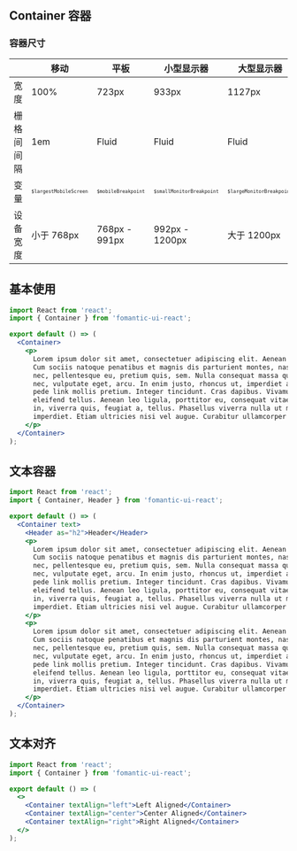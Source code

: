 ## Container 容器

### 容器尺寸

|            | 移动                                       | 平板                                    | 小型显示器                                    | 大型显示器                                    |
| ---------- | ------------------------------------------ | --------------------------------------- | --------------------------------------------- | --------------------------------------------- |
| 宽度       | 100%                                       | 723px                                   | 933px                                         | 1127px                                        |
| 栅格间间隔 | 1em                                        | Fluid                                   | Fluid                                         | Fluid                                         |
| 变量       | <font size=1>`$largestMobileScreen`</font> | <font size=1>`$mobileBreakpoint`</font> | <font size=1>`$smallMonitorBreakpoint`</font> | <font size=1>`$largeMonitorBreakpoint`</font> |
| 设备宽度   | 小于 768px                                 | 768px - 991px                           | 992px - 1200px                                | 大于 1200px                                   |

## 基本使用

```jsx
import React from 'react';
import { Container } from 'fomantic-ui-react';

export default () => (
  <Container>
    <p>
      Lorem ipsum dolor sit amet, consectetuer adipiscing elit. Aenean commodo ligula eget dolor. Aenean massa strong.
      Cum sociis natoque penatibus et magnis dis parturient montes, nascetur ridiculus mus. Donec quam felis, ultricies
      nec, pellentesque eu, pretium quis, sem. Nulla consequat massa quis enim. Donec pede justo, fringilla vel, aliquet
      nec, vulputate eget, arcu. In enim justo, rhoncus ut, imperdiet a, venenatis vitae, justo. Nullam dictum felis eu
      pede link mollis pretium. Integer tincidunt. Cras dapibus. Vivamus elementum semper nisi. Aenean vulputate
      eleifend tellus. Aenean leo ligula, porttitor eu, consequat vitae, eleifend ac, enim. Aliquam lorem ante, dapibus
      in, viverra quis, feugiat a, tellus. Phasellus viverra nulla ut metus varius laoreet. Quisque rutrum. Aenean
      imperdiet. Etiam ultricies nisi vel augue. Curabitur ullamcorper ultricies nisi.
    </p>
  </Container>
);
```

## 文本容器

```jsx
import React from 'react';
import { Container, Header } from 'fomantic-ui-react';

export default () => (
  <Container text>
    <Header as="h2">Header</Header>
    <p>
      Lorem ipsum dolor sit amet, consectetuer adipiscing elit. Aenean commodo ligula eget dolor. Aenean massa strong.
      Cum sociis natoque penatibus et magnis dis parturient montes, nascetur ridiculus mus. Donec quam felis, ultricies
      nec, pellentesque eu, pretium quis, sem. Nulla consequat massa quis enim. Donec pede justo, fringilla vel, aliquet
      nec, vulputate eget, arcu. In enim justo, rhoncus ut, imperdiet a, venenatis vitae, justo. Nullam dictum felis eu
      pede link mollis pretium. Integer tincidunt. Cras dapibus. Vivamus elementum semper nisi. Aenean vulputate
      eleifend tellus. Aenean leo ligula, porttitor eu, consequat vitae, eleifend ac, enim. Aliquam lorem ante, dapibus
      in, viverra quis, feugiat a, tellus. Phasellus viverra nulla ut metus varius laoreet. Quisque rutrum. Aenean
      imperdiet. Etiam ultricies nisi vel augue. Curabitur ullamcorper ultricies nisi.
    </p>
    <p>
      Lorem ipsum dolor sit amet, consectetuer adipiscing elit. Aenean commodo ligula eget dolor. Aenean massa strong.
      Cum sociis natoque penatibus et magnis dis parturient montes, nascetur ridiculus mus. Donec quam felis, ultricies
      nec, pellentesque eu, pretium quis, sem. Nulla consequat massa quis enim. Donec pede justo, fringilla vel, aliquet
      nec, vulputate eget, arcu. In enim justo, rhoncus ut, imperdiet a, venenatis vitae, justo. Nullam dictum felis eu
      pede link mollis pretium. Integer tincidunt. Cras dapibus. Vivamus elementum semper nisi. Aenean vulputate
      eleifend tellus. Aenean leo ligula, porttitor eu, consequat vitae, eleifend ac, enim. Aliquam lorem ante, dapibus
      in, viverra quis, feugiat a, tellus. Phasellus viverra nulla ut metus varius laoreet. Quisque rutrum. Aenean
      imperdiet. Etiam ultricies nisi vel augue. Curabitur ullamcorper ultricies nisi.
    </p>
  </Container>
);
```

## 文本对齐

```jsx
import React from 'react';
import { Container } from 'fomantic-ui-react';

export default () => (
  <>
    <Container textAlign="left">Left Aligned</Container>
    <Container textAlign="center">Center Aligned</Container>
    <Container textAlign="right">Right Aligned</Container>
  </>
);
```

<API src="@/container/Container.tsx"></API>
